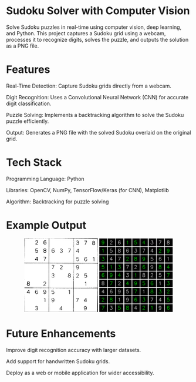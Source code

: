 # Sudoku Solver with Computer Vision

Solve Sudoku puzzles in real-time using computer vision, deep learning, and Python. This project captures a Sudoku grid using a webcam, processes it to recognize digits, solves the puzzle, and outputs the solution as a PNG file.

# Features

Real-Time Detection: Capture Sudoku grids directly from a webcam.

Digit Recognition: Uses a Convolutional Neural Network (CNN) for accurate digit classification.

Puzzle Solving: Implements a backtracking algorithm to solve the Sudoku puzzle efficiently.

Output: Generates a PNG file with the solved Sudoku overlaid on the original grid.

# Tech Stack

Programming Language: Python

Libraries: OpenCV, NumPy, TensorFlow/Keras (for CNN), Matplotlib

Algorithm: Backtracking for puzzle solving

# Example Output

<p align="center">
  <img src="Images/unsolved.png" alt="Input (Captured by Webcam)" width="200"/>
  <img src="Images/solved.png" alt="Output (Solved Sudoku)" width="200"/>
</p>

# Future Enhancements

Improve digit recognition accuracy with larger datasets.

Add support for handwritten Sudoku grids.

Deploy as a web or mobile application for wider accessibility.
